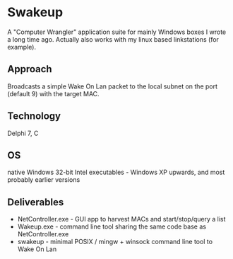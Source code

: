 Swakeup
=======

A "Computer Wrangler" application suite for mainly Windows boxes I wrote a long time ago.
Actually also works with my linux based linkstations (for example).

## Approach
Broadcasts a simple Wake On Lan packet to the local subnet on the port (default 9) with the target MAC.


## Technology

Delphi 7, C


## OS

native Windows 32-bit Intel executables - Windows XP upwards, and most probably earlier versions

## Deliverables

* NetController.exe - GUI app to harvest  MACs and start/stop/query a list
* Wakeup.exe - command line tool sharing the same code base as NetController.exe
* swakeup - minimal POSIX / mingw + winsock command line tool to Wake On Lan


